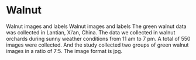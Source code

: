 # Walnut
Walnut images and labels
Walnut images and labels The green walnut data was collected in Lantian, Xi’an, China. The data we collected in walnut orchards during sunny weather conditions from 11 am to 7 pm. A total of 550 images were collected. And the study collected two groups of green walnut images in a ratio of 7:5. The image format is jpg.
